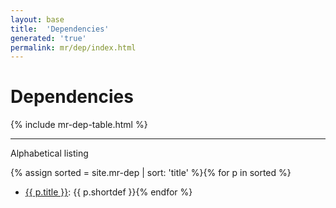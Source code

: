 ```yaml
---
layout: base
title:  'Dependencies'
generated: 'true'
permalink: mr/dep/index.html
---
```


# Dependencies

{% include mr-dep-table.html %}

----------

Alphabetical listing

{% assign sorted = site.mr-dep | sort: 'title' %}{% for p in sorted %}
* [{{ p.title }}](): {{ p.shortdef }}{% endfor %}
